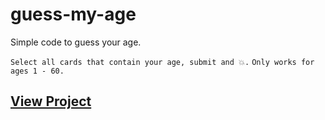 # guess-my-age
Simple code to guess your age.

`Select all cards that contain your age, submit and 💥.`
`Only works for ages 1 - 60.`

## [View Project](https://ashakarungi.github.io/guess-my-age/index.html)

